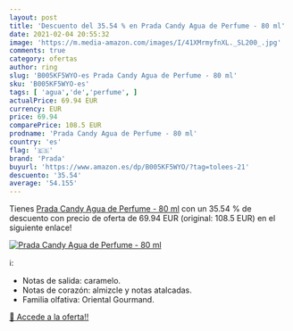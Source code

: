 ```yaml
---
layout: post
title: 'Descuento del 35.54 % en Prada Candy Agua de Perfume - 80 ml'
date: 2021-02-04 20:55:32
image: 'https://m.media-amazon.com/images/I/41XMrmyfnXL._SL200_.jpg'
comments: true
category: ofertas
author: ring
slug: 'B005KF5WYO-es Prada Candy Agua de Perfume - 80 ml'
sku: 'B005KF5WYO-es'
tags: [ 'agua','de','perfume', ]
actualPrice: 69.94 EUR
currency: EUR
price: 69.94
comparePrice: 108.5 EUR
prodname: 'Prada Candy Agua de Perfume - 80 ml'
country: 'es'
flag: '🇪🇸'
brand: 'Prada'
buyurl: 'https://www.amazon.es/dp/B005KF5WYO/?tag=tolees-21'
descuento: '35.54'
average: '54.155'
---
```


Tienes [Prada Candy Agua de Perfume - 80 ml](https://www.amazon.es/dp/B005KF5WYO/?tag=tolees-21) con un 35.54 % de descuento con precio de oferta de 69.94 EUR (original: 108.5 EUR) en el siguiente enlace!

[![Prada Candy Agua de Perfume - 80 ml](https://m.media-amazon.com/images/I/41XMrmyfnXL._SL200_.jpg)](https://www.amazon.es/dp/B005KF5WYO/?tag=tolees-21)

ℹ️:

- Notas de salida: caramelo.
- Notas de corazón: almizcle y notas atalcadas.
- Familia olfativa: Oriental Gourmand.

[🛒 Accede a la oferta!!](https://www.amazon.es/dp/B005KF5WYO/?tag=tolees-21)
